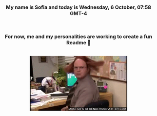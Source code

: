 


<div align="center">
<h3 >My name is Sofia and today is Wednesday, 6 October, 07:58 GMT-4</h3><br>
<h3 >For now, me and my personalities are working to create a fun Readme 👋
</h3><br>
<img src='img/dwight.gif' alt='working...'/>
</div>
